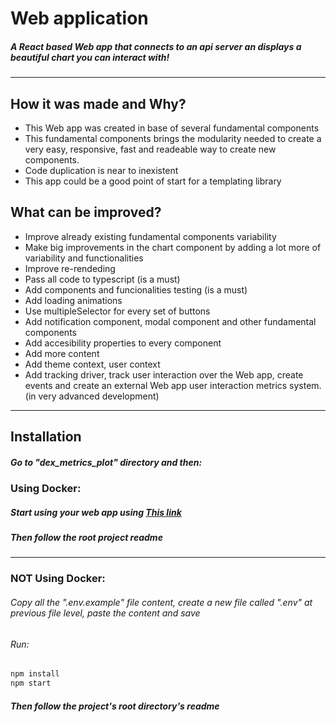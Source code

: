 # Web application

##### A React based Web app that connects to an api server an displays a beautiful chart you can interact with!

---

## How it was made and Why?

- This Web app was created in base of several fundamental components
- This fundamental components brings the modularity needed to create a very easy, responsive, fast and readeable way to create new components.
- Code duplication is near to inexistent
- This app could be a good point of start for a templating library

## What can be improved?

- Improve already existing fundamental components variability
- Make big improvements in the chart component by adding a lot more of variability and functionalities
- Improve re-rendeding
- Pass all code to typescript (is a must)
- Add components and funcionalities testing (is a must)
- Add loading animations
- Use multipleSelector for every set of buttons
- Add notification component, modal component and other fundamental components
- Add accesibility properties to every component
- Add more content
- Add theme context, user context
- Add tracking driver, track user interaction over the Web app, create events and create an external Web app user interaction metrics system. (in very advanced development)

---

## Installation

##### Go to "dex_metrics_plot" directory and then:

### Using Docker:

##### Start using your web app using [This link][pllg]

##### Then follow the root project readme

---

### NOT Using Docker:

###### Copy all the ".env.example" file content, create a new file called ".env" at previous file level, paste the content and save

###### Run:

```sh
npm install
npm start
```

##### Then follow the project's root directory's readme

[pllg]: https://localhost:3000
